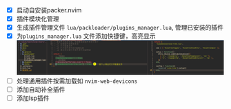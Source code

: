 - [x] 启动自安装packer.nvim
- [x] 插件模块化管理
- [x] 生成插件管理文件 `lua/packloader/plugins_manager.lua`, 管理已安装的插件
- [x] 为`plugins_manager.lua` 文件添加快捷键，高亮显示
![](../assets/plugins_manager.png)
- [ ] 处理通用插件按需加载如 `nvim-web-devicons`
- [ ] 添加自动补全插件
- [ ] 添加lsp插件
